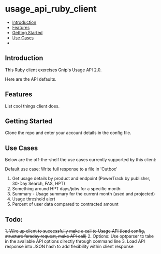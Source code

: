 # usage_api_ruby_client

+ [Introduction](#introduction)
+ [Features](#features)
+ [Getting Started](#getting-started)
+ [Use Cases](#use-cases)
+ 

## Introduction <a id="introduction" class="tall">&nbsp;</a>

This Ruby client exercises Gnip's Usage API 2.0.

Here are the API defaults.

## Features <a id="features" class="tall">&nbsp;</a>

List cool things client does.

## Getting Started <a id="getting-started" class="tall">&nbsp;</a>

Clone the repo and enter your account details in the config file.

## Use Cases <a id="use-cases" class="tall">&nbsp;</a>

Below are the off-the-shelf the use cases currently supported by this client:

Default use case: Write full response to a file in 'Outbox'

1. Get usage details by product and endpoint (PowerTrack by publisher, 30-Day Search, FAS, HPT)
2. Something around HPT days/jobs for a specific month
3. Summary - Usage summary for the current month (used and projected)
4. Usage threshold alert
5. Percent of user data compared to contracted amount

## Todo:

~~1. Wire up client to successfully make a call to Usage API (load config, structure faraday request, make API call)~~
2. Options: Use optparser to take in the available API options directly through command line
3. Load API response into JSON hash to add flexibility within client response

